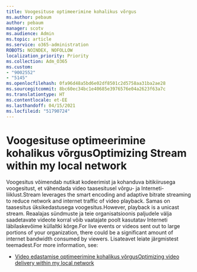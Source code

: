 ```yaml
---
title: Voogesituse optimeerimine kohalikus võrgus
ms.author: pebaum
author: pebaum
manager: scotv
ms.audience: Admin
ms.topic: article
ms.service: o365-administration
ROBOTS: NOINDEX, NOFOLLOW
localization_priority: Priority
ms.collection: Adm_O365
ms.custom:
- "9002552"
- "5145"
ms.openlocfilehash: 0fa96d48a5bd6e02df8501c2d5758aa31ba2ae28
ms.sourcegitcommit: 8bc60ec34bc1e40685e3976576e04a2623f63a7c
ms.translationtype: HT
ms.contentlocale: et-EE
ms.lasthandoff: 04/15/2021
ms.locfileid: "51790724"
---
```

# <a name="optimizing-stream-within-my-local-network"></a><span data-ttu-id="c1dbe-102">Voogesituse optimeerimine kohalikus võrgus</span><span class="sxs-lookup"><span data-stu-id="c1dbe-102">Optimizing Stream within my local network</span></span>

<span data-ttu-id="c1dbe-103">Voogesitus võimendab nutikat kodeerimist ja kohanduva bitikiirusega voogesitust, et vähendada video taasesitusel võrgu- ja Interneti-liiklust.</span><span class="sxs-lookup"><span data-stu-id="c1dbe-103">Stream leverages the smart encoding and adaptive bitrate streaming to reduce network and internet traffic of video playback.</span></span> <span data-ttu-id="c1dbe-104">Samas on taasesitus üksikedastusega voogesitus.</span><span class="sxs-lookup"><span data-stu-id="c1dbe-104">However, playback is a unicast stream.</span></span> <span data-ttu-id="c1dbe-105">Reaalajas sündmuste ja teie organisatsioonis paljudele välja saadetavate videote korral võib vaatajate poolt kasutatav Interneti läbilaskevõime küllaltki kõrge.</span><span class="sxs-lookup"><span data-stu-id="c1dbe-105">For live events or videos sent out to large portions of your organization, there could be a significant amount of internet bandwidth consumed by viewers.</span></span> <span data-ttu-id="c1dbe-106">Lisateavet leiate järgmistest teemadest.</span><span class="sxs-lookup"><span data-stu-id="c1dbe-106">For more information, see:</span></span>

- [<span data-ttu-id="c1dbe-107">Video edastamise optimeerimine kohalikus võrgus</span><span class="sxs-lookup"><span data-stu-id="c1dbe-107">Optimizing video delivery within my local network</span></span>](https://docs.microsoft.com/stream/network-overview#optimizing-video-delivery-within-my-local-network)
